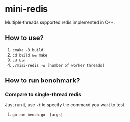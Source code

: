 # mini-redis
Multiple-threads supported redis implemented in C++.

## How to use?
1. `cmake -B build`
2. `cd build && make`
3. `cd bin`
4. `./mini-redis -w [number of worker threads]`

## How to run benchmark?
### Compare to single-thread redis
Just run it, use `-t` to specify the command you want to test.
1. `go run bench.go -[args]`